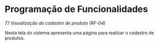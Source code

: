 # Programação de Funcionalidades

*7.1 Visualização do cadastro de produto (RF-04)*

Nesta tela do sistema apresenta uma página para realizar o cadastro de produtos. 
